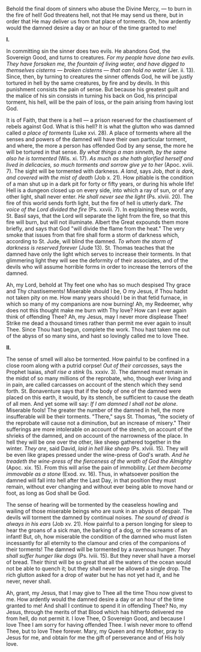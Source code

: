 
Behold the final doom of sinners who abuse the Divine Mercy, — to burn in the fire of hell! God threatens hell, not that He may send us there, but in order that He may deliver us from that place of torments. Oh, how ardently would the damned desire a day or an hour of the time granted to me!

**I\.**

In committing sin the sinner does two evils. He abandons God, the Sovereign Good, and turns to creatures. *For my people have done two evils. They have forsaken me, the fountain of living water, and have digged to themselves cisterns — broken cisterns — that can hold no water* (Jer. ii. 13). Since, then, by turning to creatures the sinner offends God, he will be justly tortured in hell by the same creatures, by fire and by devils. In this punishment consists the pain of sense. But because his greatest guilt and the malice of his sin consists in turning his back on God, his principal torment, his hell, will be the pain of loss, or the pain arising from having lost God.

It is of Faith, that there is a hell — a prison reserved for the chastisement of rebels against God. What is this hell? It is what the glutton who was damned called *a place of torments* (Luke xvi. 28). A place of torments where all the senses and powers of the damned will have their own particular torment, and where, the more a person has offended God by any sense, the more he will be tortured in that sense. *By what things a man sinneth, by the same also he is tormented* (Wis. xi. 17). *As much as she hath glorified herself and lived in delicacies, so much torments and sorrow give ye to her* (Apoc. xviii. 7). The sight will be tormented with darkness. *A land*, says Job, *that is dark, and covered with the mist of death* (Job x. 21). How pitiable is the condition of a man shut up in a dark pit for forty or fifty years, or during his whole life! Hell is a dungeon closed up on every side, into which a ray of sun, or of any other light, shall never enter. *He shall never see the light* (Ps. xlviii. 20). The fire of this world sends forth light, but the fire of hell is utterly dark. *The voice of the Lord divided the fire* (Ps. xxviii. 7). In explaining these words, St. Basil says, that the Lord will separate the light from the fire, so that this fire will burn, but will not illuminate. Albert the Great expounds them more briefly, and says that God \"will divide the flame from the heat.\" The very smoke that issues from that fire shall form a storm of darkness which, according to St. Jude, will blind the damned. *To whom the storm of darkness is reserved forever* (Jude 13). St. Thomas teaches that the damned have only the light which serves to increase their torments. In that glimmering light they will see the deformity of their associates, and of the devils who will assume horrible forms in order to increase the terrors of the damned.

Ah, my Lord, behold at Thy feet one who has so much despised Thy grace and Thy chastisements! Miserable should I be, O my Jesus, if Thou hadst not taken pity on me. How many years should I be in that fetid furnace, in which so many of my companions are now burning! Ah, my Redeemer, why does not this thought make me burn with Thy love? How can I ever again think of offending Thee? Ah, my Jesus, may I never more displease Thee! Strike me dead a thousand times rather than permit me ever again to insult Thee. Since Thou hast begun, complete the work. Thou hast taken me out of the abyss of so many sins, and hast so lovingly called me to love Thee.

**II\.**

The sense of smell will also be tormented. How painful to be confined in a close room along with a putrid corpse! *Out of their carcasses*, says the Prophet Isaias, *shall rise a stink* (Is. xxxiv. 3). The damned must remain in the midst of so many millions of the reprobate, who, though ever living and in pain, are called carcasses on account of the stench which they send forth. St. Bonaventure says that if the body of one of the damned were placed on this earth, it would, by its stench, be sufficient to cause the death of all men. And yet some will say: *If I am damned I shall not be alone*. Miserable fools! The greater the number of the damned in hell, the more insufferable will be their torments. \"There,\" says St. Thomas, \"the society of the reprobate will cause not a diminution, but an increase of misery.\" Their sufferings are more intolerable on account of the stench, on account of the shrieks of the damned, and on account of the narrowness of the place. In hell they will be one over the other, like sheep gathered together in the winter. *They are*, said David, *laid in hell like sheep* (Ps. xlviii. 15). They will be even like grapes pressed under the wine-press of God\'s wrath. *And he treadeth the wine-press of the fierceness of the wrath of God the Almighty* (Apoc. xix. 15). From this will arise the pain of immobility. *Let them become immovable as a stone* (Exod. xv. 16). Thus, in whatsoever position the damned will fall into hell after the Last Day, in that position they must remain, without ever changing and without ever being able to move hand or foot, as long as God shall be God.

The sense of hearing will be tormented by the ceaseless howling and wailing of those miserable beings who are sunk in an abyss of despair. The devils will torment the damned by continual noises. *The sound of dread is always in his ears* (Job xv. 21). How painful to a person longing for sleep to hear the groans of a sick man, the barking of a dog, or the screams of an infant! But, oh, how miserable the condition of the damned who must listen incessantly for all eternity to the clamour and cries of the companions of their torments! The damned will be tormented by a ravenous hunger. *They shall suffer hunger like dogs* (Ps. lviii. 15). But they never shall have a morsel of bread. Their thirst will be so great that all the waters of the ocean would not be able to quench it; but they shall never be allowed a single drop. The rich glutton asked for a drop of water but he has not yet had it, and he never, never shall.

Ah, grant, my Jesus, that I may give to Thee all the time Thou now givest to me. How ardently would the damned desire a day or an hour of the time granted to me! And shall I continue to spend it in offending Thee? No, my Jesus, through the merits of that Blood which has hitherto delivered me from hell, do not permit it. I love Thee, O Sovereign Good, and because I love Thee I am sorry for having offended Thee. I wish never more to offend Thee, but to love Thee forever. Mary, my Queen and my Mother, pray to Jesus for me, and obtain for me the gift of perseverance and of His holy love.

